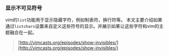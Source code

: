 ### 显示不可见符号

vim的`list`功能用于显示隐藏字符，例如制表符，换行符等。
本文主要介绍如果通过`listchars`设置来自定义这些符号的显示。并展示如果让这些字符和vim的主题融合在一起。

> [http://vimcasts.org/episodes/show-invisibles/](http://vimcasts.org/episodes/show-invisibles/)
